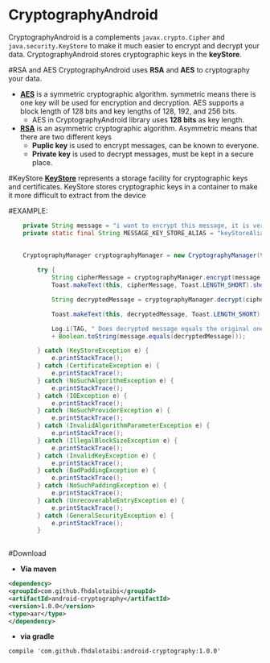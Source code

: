 # CryptographyAndroid
CryptographyAndroid is a complements ```javax.crypto.Cipher``` and ```java.security.KeyStore``` to make it much easier to encrypt and decrypt
your data. CryptographyAndroid stores cryptographic keys in the **keyStore**. 


#RSA and AES
CryptographyAndroid uses **RSA** and **AES** to cryptography your data.
* **<a href="https://developer.android.com/reference/javax/crypto/Cipher.html">AES</a>**
is a symmetric cryptographic algorithm. symmetric means there is one key will be used for encryption and decryption.
AES supports a block length of 128 bits and key lengths of 128, 192, and 256 bits.
  * AES in CryptographyAndroid library uses **128 bits** as key length.
* **<a href="https://developer.android.com/reference/javax/crypto/Cipher.html">RSA</a>**
is an asymmetric cryptographic algorithm. Asymmetric means that there are two different keys
  * **Puplic key** is used to encrypt messages, can be known to everyone.
  * **Private key** is used to decrypt messages, must be kept in a secure place.
  
  
#KeyStore
**<a href="https://developer.android.com/training/articles/keystore.html">KeyStore</a>**
represents a storage facility for cryptographic keys and certificates.
KeyStore stores cryptographic keys in a container to make it more difficult to extract from the device


#EXAMPLE:
```java 
    private String message = "i want to encrypt this message, it is very important message";
    private static final String MESSAGE_KEY_STORE_ALIAS = "keyStoreAliasForMessage";
    
    
    CryptographyManager cryptographyManager = new CryptographyManager(this);

        try {
            String cipherMessage = cryptographyManager.encrypt(message, MESSAGE_KEY_STORE_ALIAS);
            Toast.makeText(this, cipherMessage, Toast.LENGTH_SHORT).show();

            String decryptedMessage = cryptographyManager.decrypt(cipherMessage, MESSAGE_KEY_STORE_ALIAS);

            Toast.makeText(this, decryptedMessage, Toast.LENGTH_SHORT).show();

            Log.i(TAG, " Does decrypted message equals the original one : " 
            + Boolean.toString(message.equals(decryptedMessage)));

        } catch (KeyStoreException e) {
            e.printStackTrace();
        } catch (CertificateException e) {
            e.printStackTrace();
        } catch (NoSuchAlgorithmException e) {
            e.printStackTrace();
        } catch (IOException e) {
            e.printStackTrace();
        } catch (NoSuchProviderException e) {
            e.printStackTrace();
        } catch (InvalidAlgorithmParameterException e) {
            e.printStackTrace();
        } catch (IllegalBlockSizeException e) {
            e.printStackTrace();
        } catch (InvalidKeyException e) {
            e.printStackTrace();
        } catch (BadPaddingException e) {
            e.printStackTrace();
        } catch (NoSuchPaddingException e) {
            e.printStackTrace();
        } catch (UnrecoverableEntryException e) {
            e.printStackTrace();
        } catch (GeneralSecurityException e) {
            e.printStackTrace();
        }
        
```
#Download
  * **Via maven**
  ```xml
  <dependency>
  <groupId>com.github.fhdalotaibi</groupId>
  <artifactId>android-cryptography</artifactId>
  <version>1.0.0</version>
  <type>aar</type>
  </dependency> 
```
  * **via gradle**
  ``` 
  compile 'com.github.fhdalotaibi:android-cryptography:1.0.0'
  ```

